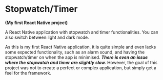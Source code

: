 # Stopwatch/Timer

**(My first React Native project)**

A React Native application with stopwatch and timer functionalities. You can also switch between light and dark mode.

As this is my first React Native application, it is quite simple and even lacks some expected functionality, such as an alarm sound, and having the stopwatch/timer on when the app is minimised. ***There is even an issue where the stopwatch and timer are slightly slow.*** However, the goal of this project was not to create a perfect or complex application, but simply get a feel for the framework.

